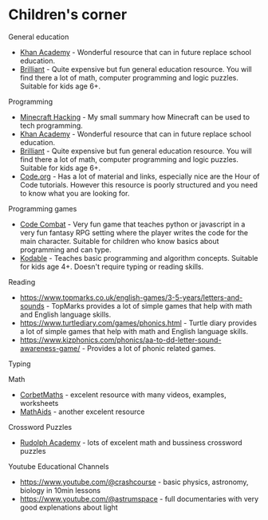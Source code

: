 # Children's corner



General education

- [Khan Academy](https://www.khanacademy.org)  - Wonderful resource that can in future replace school education.
- [Brilliant](https://brilliant.org/home/) - Quite expensive but fun general education resource. You will find there a lot of math, computer programming and logic puzzles. Suitable for kids age 6+.

Programming

- [Minecraft Hacking](MinecraftHackingForKids.md) - My small summary how Minecraft can be used to tech programming.
- [Khan Academy](https://www.khanacademy.org)  - Wonderful resource that can in future replace school education.
- [Brilliant](https://brilliant.org/home/) - Quite expensive but fun general education resource. You will find there a lot of math, computer programming and logic puzzles. Suitable for kids age 6+.
- [Code.org](https://studio.code.org/catalog) - Has a lot of material and links, especially nice are the Hour of Code tutorials. However this resource is poorly structured and you need to know what you  are looking for.

Programming games

- [Code Combat](https://codecombat.com/) - Very fun game that teaches python or javascript in a very fun fantasy RPG setting where the player writes the code for the main character. Suitable for children who know basics about programming and can type.
- [Kodable](https://www.kodable.com/) - Teaches basic programming and algorithm concepts. Suitable for kids age 4+. Doesn't require typing or reading skills.

Reading

- https://www.topmarks.co.uk/english-games/3-5-years/letters-and-sounds - TopMarks provides a lot of simple games that help with math and English language skills. 
- https://www.turtlediary.com/games/phonics.html - Turtle diary provides a lot of simple games that help with math and English language skills. 
- https://www.kizphonics.com/phonics/aa-to-dd-letter-sound-awareness-game/ - Provides a lot of phonic related games.

Typing

Math
- [CorbetMaths](https://corbettmaths.com/contents/) - excelent resource with many videos, examples, worksheets
- [MathAids](https://www.math-aids.com/) - another excelent resource

Crossword Puzzles
- [Rudolph Academy](https://rudolphacademy.com/) - lots of excelent math and bussiness crossword puzzles

Youtube Educational Channels
- https://www.youtube.com/@crashcourse - basic physics, astronomy, biology in 10min lessons
- https://www.youtube.com/@astrumspace - full documentaries with very good explenations about light
